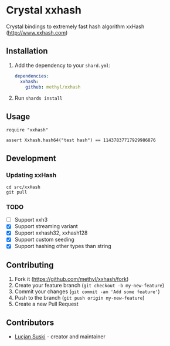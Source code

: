 # Crystal xxhash

Crystal bindings to extremely fast hash algorithm xxHash (http://www.xxhash.com)

## Installation

1. Add the dependency to your `shard.yml`:

   ```yaml
   dependencies:
     xxhash:
       github: methyl/xxhash
   ```

2. Run `shards install`

## Usage

```crystal
require "xxhash"

assert Xxhash.hash64("test hash") == 11437837717929986876
```

## Development

### Updating xxHash

```
cd src/xxHash
git pull
```

### TODO

- [ ] Support xxh3
- [x] Support streaming variant
- [x] Support xxhash32, xxhash128
- [x] Support custom seeding
- [x] Support hashing other types than string

## Contributing

1. Fork it (<https://github.com/methyl/xxhash/fork>)
2. Create your feature branch (`git checkout -b my-new-feature`)
3. Commit your changes (`git commit -am 'Add some feature'`)
4. Push to the branch (`git push origin my-new-feature`)
5. Create a new Pull Request

## Contributors

- [Lucjan Suski](https://github.com/methyl) - creator and maintainer
